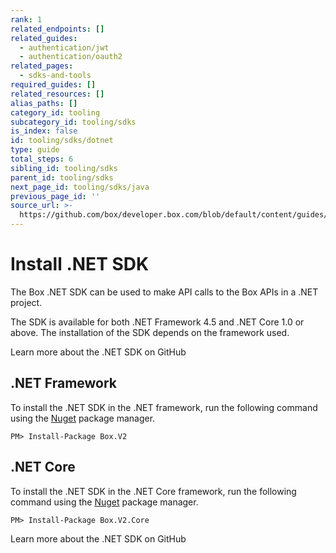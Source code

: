 ```yaml
---
rank: 1
related_endpoints: []
related_guides:
  - authentication/jwt
  - authentication/oauth2
related_pages:
  - sdks-and-tools
required_guides: []
related_resources: []
alias_paths: []
category_id: tooling
subcategory_id: tooling/sdks
is_index: false
id: tooling/sdks/dotnet
type: guide
total_steps: 6
sibling_id: tooling/sdks
parent_id: tooling/sdks
next_page_id: tooling/sdks/java
previous_page_id: ''
source_url: >-
  https://github.com/box/developer.box.com/blob/default/content/guides/tooling/sdks/dotnet.md
---
```


# Install .NET SDK

The Box .NET SDK can be used to make API calls to the Box APIs in a .NET
project.

The SDK is available for both .NET Framework 4.5 and .NET Core 1.0 or
above. The installation of the SDK depends on the framework used.

<CTA to="https://github.com/box/box-windows-sdk-v2">
Learn more about the .NET SDK on GitHub

</CTA>

## .NET Framework

To install the .NET SDK in the .NET framework, run the following command using
the [Nuget][nuget] package manager.

```shell
PM> Install-Package Box.V2
```

## .NET Core

To install the .NET SDK in the .NET Core framework, run the following command
using the [Nuget][nuget] package manager.

```shell
PM> Install-Package Box.V2.Core
```

<CTA to="https://github.com/box/box-windows-sdk-v2">
Learn more about the .NET SDK on GitHub

</CTA>

[nuget]: https://www.nuget.org/
